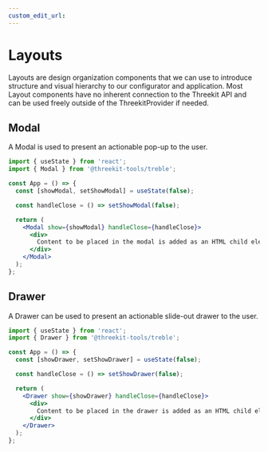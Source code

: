 ```yaml
---
custom_edit_url:
---
```


# Layouts

Layouts are design organization components that we can use to introduce structure and visual hierarchy to our configurator and application. Most Layout components have no inherent connection to the Threekit API and can be used freely outside of the ThreekitProvider if needed.

## Modal

A Modal is used to present an actionable pop-up to the user.

```jsx
import { useState } from 'react';
import { Modal } from '@threekit-tools/treble';

const App = () => {
  const [showModal, setShowModal] = useState(false);

  const handleClose = () => setShowModal(false);

  return (
    <Modal show={showModal} handleClose={handleClose}>
      <div>
        Content to be placed in the modal is added as an HTML child element.
      </div>
    </Modal>
  );
};
```

## Drawer

A Drawer can be used to present an actionable slide-out drawer to the user.

```jsx
import { useState } from 'react';
import { Drawer } from '@threekit-tools/treble';

const App = () => {
  const [showDrawer, setShowDrawer] = useState(false);

  const handleClose = () => setShowDrawer(false);

  return (
    <Drawer show={showDrawer} handleClose={handleClose}>
      <div>
        Content to be placed in the drawer is added as an HTML child element.
      </div>
    </Drawer>
  );
};
```

